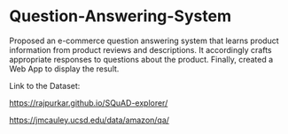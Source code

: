 # Question-Answering-System
Proposed an e-commerce question answering system that learns product information from product reviews and descriptions. It accordingly crafts appropriate responses to questions about the product. Finally, created a Web App to display the result.

Link to the Dataset:

https://rajpurkar.github.io/SQuAD-explorer/

https://jmcauley.ucsd.edu/data/amazon/qa/
